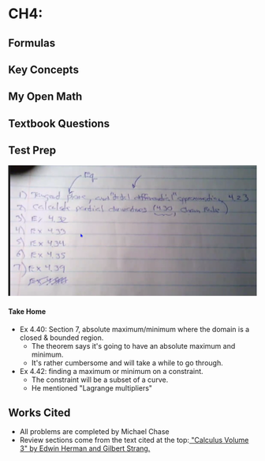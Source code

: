 # CH4:

## Formulas

## Key Concepts

## My Open Math

## Textbook Questions

## Test Prep

![These questions are what will appear on the test.](../../.gitbook/assets/image%20%28511%29.png)

#### Take Home

* Ex 4.40: Section 7, absolute maximum/minimum where the domain is a closed & bounded region.
  * The theorem says it's going to have an absolute maximum and minimum.
  * It's rather cumbersome and will take a while to go through. 
* Ex 4.42: finding a maximum or minimum on a constraint.
  * The constraint will be a subset of a curve.
  * He mentioned "Lagrange multipliers"

## Works Cited

* All problems are completed by Michael Chase
* Review sections come from the text cited at the top:[ "Calculus Volume 3" by Edwin Herman and Gilbert Strang. ](https://openstax.org/details/books/calculus-volume-3)


